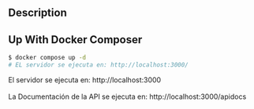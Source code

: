 
## Description

## Up With Docker Composer

```bash
$ docker compose up -d
# EL servidor se ejecuta en: http://localhost:3000/
```




El servidor se ejecuta en: http://localhost:3000
<br>
<br>La Documentación de la API se ejecuta en:
 http://localhost:3000/apidocs


